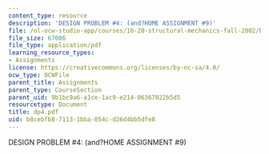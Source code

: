 ```yaml
---
content_type: resource
description: 'DESIGN PROBLEM #4: (and?HOME ASSIGNMENT #9)'
file: /ol-ocw-studio-app/courses/16-20-structural-mechanics-fall-2002/b8cebfb871131bba054cd26d4bb5dfe8_dp4.pdf
file_size: 67086
file_type: application/pdf
learning_resource_types:
- Assignments
license: https://creativecommons.org/licenses/by-nc-sa/4.0/
ocw_type: OCWFile
parent_title: Assignments
parent_type: CourseSection
parent_uid: 9b1bc9a6-a1ce-1ac9-e214-06367022b5d5
resourcetype: Document
title: dp4.pdf
uid: b8cebfb8-7113-1bba-054c-d26d4bb5dfe8
---
```

DESIGN PROBLEM #4: (and?HOME ASSIGNMENT #9)